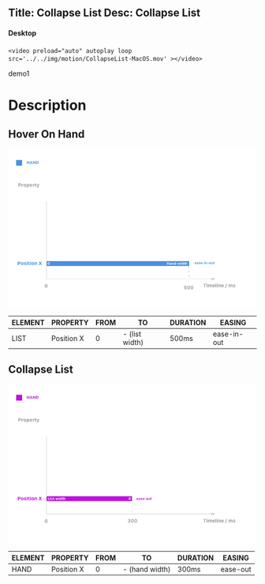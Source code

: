 Title: Collapse List
Desc: Collapse List
---

#### Desktop


<!--demo1-->
	<video preload="auto" autoplay loop src='../../img/motion/CollapseList-MacOS.mov' ></video>
<!--demo1-->

demo1

# Description

## Hover On Hand

![Collapse List](../../../img_data/motion/realization/ColloapseList_handover.png)

ELEMENT|PROPERTY|FROM|TO|DURATION|EASING
---|---|---|---|---|---
LIST | Position X | 0 | - (list width) | 500ms | ease-in-out

## Collapse List

![Collapse List](../../../img_data/motion/realization/ColloapseList_colloapse.png)

ELEMENT|PROPERTY|FROM|TO|DURATION|EASING
---|---|---|---|---|---
HAND | Position X | 0 | - (hand width) | 300ms | ease-out


